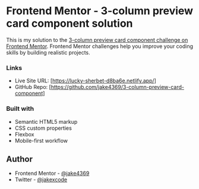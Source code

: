 # Frontend Mentor - 3-column preview card component solution

This is my solution to the [3-column preview card component challenge on Frontend Mentor](https://www.frontendmentor.io/challenges/3column-preview-card-component-pH92eAR2-). Frontend Mentor challenges help you improve your coding skills by building realistic projects.

### Links

- Live Site URL: [https://lucky-sherbet-d8ba6e.netlify.app/]
- GitHub Repo: [https://github.com/jake4369/3-column-preview-card-component]

### Built with

- Semantic HTML5 markup
- CSS custom properties
- Flexbox
- Mobile-first workflow

## Author

- Frontend Mentor - [@jake4369](https://www.frontendmentor.io/profile/jake4369)
- Twitter - [@jakexcode](https://www.twitter.com/jakexcode)
